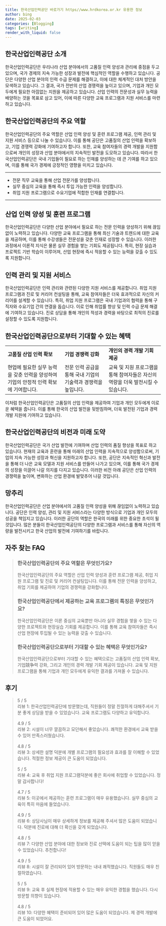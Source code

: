 ```yaml
---
title: 한국산업인력공단 바로가기 https//www.hrdkorea.or.kr 유용한 정보
author: bing
date: 2025-02-03
categories: [Blogging]
tags: [writing]
render_with_liquid: false
---
```



<h2 id='산업인력공단소개'>한국산업인력공단 소개</h2>

<p>한국산업인력공단은 우리나라 산업 분야에서의 고품질 인력 양성과 관리에 중점을 두고 있으며, 국가 경제의 지속 가능한 성장과 발전에 핵심적인 역할을 수행하고 있습니다. 공단은 다양한 산업 분야의 인력 수급 문제를 해결하고, 이에 대한 체계적인 대처 방안을 모색하고 있습니다. 그 결과, 국가 전반의 산업 경쟁력을 높이고 있으며, 기업과 개인 모두에게 필요한 아낌없는 지원을 제공하고 있습니다. 산업 인력의 전문성과 실무 능력을 배양하는 것을 목표로 삼고 있어, 이에 따른 다양한 교육 프로그램과 지원 서비스를 마련하고 있습니다.</p>

<h2 id='주요역할'>한국산업인력공단의 주요 역할</h2>

<p>한국산업인력공단의 주요 역할은 산업 인력 양성 및 훈련 프로그램 제공, 인력 관리 및 지원 서비스 등으로 나눌 수 있습니다. 이를 통해 공단은 고품질의 산업 인력을 확보하고, 기업 경쟁력 강화에 기여하고자 합니다. 또한, 교육 참여자들의 경력 개발을 지원함으로써 개인의 성장과 산업 분야에서의 지속적인 발전을 도모하고 있습니다. 따라서 한국산업인력공단은 국내 기업들이 필요로 하는 인재를 양성하는 데 큰 기여를 하고 있으며, 이를 통해 국가 경제에 긍정적인 영향을 미치고 있습니다.</p>

<hr />

<ul>
    <li>전문 직무 교육을 통해 산업 전문가를 양성합니다.</li>
    <li>실무 중심의 교육을 통해 즉시 투입 가능한 인력을 양성합니다.</li>
    <li>취업 지원 프로그램으로 수요기업에 적합한 인재를 연결합니다.</li>
</ul>

<hr />

<h2 id='교육프로그램'>산업 인력 양성 및 훈련 프로그램</h2>

<p>한국산업인력공단은 다양한 산업 분야에서 필요로 하는 전문 인력을 양성하기 위해 끊임없이 노력하고 있습니다. 다양한 교육 프로그램을 통해 최신 기술과 트렌드에 대한 교육을 제공하며, 이를 통해 수강생들은 전문성을 갖춘 인재로 성장할 수 있습니다. 이러한 과정에서 이론적 지식은 물론 실무 경험을 쌓는 기회도 제공됩니다. 특히, 현장 실습과 프로젝트 기반 학습이 이루어져, 산업 현장에 즉시 적응할 수 있는 능력을 갖출 수 있도록 지원합니다.</p>

<h2 id='인력지원서비스'>인력 관리 및 지원 서비스</h2>

<p>한국산업인력공단은 인력 관리와 관련된 다양한 지원 서비스를 제공합니다. 취업 지원 프로그램과 진로 및 커리어 컨설팅을 통해, 교육 참여자들은 더욱 효과적으로 자신의 커리어를 설계할 수 있습니다. 특히, 취업 지원 프로그램은 국내 기업과의 협력을 통해 구직자와 수요기업 간의 연결을 돕습니다. 이로 인해 취업률 향상 및 인력 수급 문제 해결에 기여하고 있습니다. 진로 상담을 통해 개인의 적성과 경력을 바탕으로 최적의 진로를 설정할 수 있도록 지원합니다.</p>

<h2 id='기대되는혜택'>한국산업인력공단으로부터 기대할 수 있는 혜택</h2>

<table>
    <tr>
        <td><b>고품질 산업 인력 확보</b></td>
        <td><b>기업 경쟁력 강화</b></td>
        <td><b>개인의 경력 개발 기회 제공</b></td>
    </tr>
    <tr>
        <td>현업에 필요한 실무 능력을 갖춘 인력을 양성하여 기업의 안정적 인력 확보에 기여합니다.</td>
        <td>전문 인력 공급을 통해 국내 기업의 기술력과 경쟁력을 높입니다.</td>
        <td>교육 및 지원 프로그램을 통해 참여자들은 자신의 역량을 더욱 발전시킬 수 있습니다.</td>
    </tr>
</table>

<p>이처럼 한국산업인력공단은 고품질의 산업 인력을 제공하여 기업과 개인 모두에게 이로운 혜택을 줍니다. 이를 통해 한국의 산업 발전을 뒷받침하며, 더욱 발전된 기업과 경력 개발 지원에 기여하고 있습니다.</p>

<h2 id='미래비전'>한국산업인력공단의 비전과 미래 도약</h2>

<p>한국산업인력공단은 국가 산업 발전에 기여하며 산업 인력의 품질 향상을 목표로 하고 있습니다. 현재의 교육과 훈련을 통해 미래의 산업 인력을 지속적으로 양성함으로써, 기업의 지속 가능한 성장과 혁신을 지원하고자 합니다. 또한, 공단은 지속적인 혁신과 발전을 통해 더 나은 교육 모델과 지원 서비스를 만들어 나가고 있으며, 이를 통해 국가 경제의 성장을 이끌어 나갈 의지를 다지고 있습니다. 이러한 비전 아래 공단은 산업 인력의 경쟁력을 높이며, 변화하는 산업 환경에 발맞추어 나갈 것입니다.</p>

<h2 id='마무리'>망추리</h2>

<p>한국산업인력공단은 산업 분야에서의 고품질 인력 양성을 위해 끊임없이 노력하고 있습니다. 공단은 인력 양성, 관리 및 지원 서비스라는 다양한 방식으로 기업과 개인 모두의 성공을 책임지고 있습니다. 이러한 공단의 역할은 한국의 미래를 위한 중요한 초석이 될 것입니다. 많은 분들이 한국산업인력공단의 다양한 프로그램과 서비스를 통해 자신의 역량을 발전시키고 한국 산업의 발전에 기여하기를 바랍니다.</p>


<h2 id='자주_찾는_FAQ'>자주 찾는 FAQ</h2>
<div itemscope="" itemtype="https://schema.org/FAQPage"> 
<blockquote> 
<div itemscope="" itemprop="mainEntity" itemtype="https://schema.org/Question"> 
<h3 itemprop="name">한국산업인력공단의 주요 역할은 무엇인가요?</h3> 
<div itemscope="" itemprop="acceptedAnswer" itemtype="https://schema.org/Answer"> 
<span itemprop="text"> 
<p>한국산업인력공단의 주요 역할은 산업 인력 양성과 훈련 프로그램 제공, 취업 지원 프로그램 및 진로 및 커리어 컨설팅입니다. 이를 통해 전문 인력을 양성하고, 취업 기회를 제공하여 기업의 경쟁력을 강화합니다.</p> 
</span> 
</div> 
</div> 

<div itemscope="" itemprop="mainEntity" itemtype="https://schema.org/Question"> 
<h3 itemprop="name">한국산업인력공단에서 제공하는 교육 프로그램의 특징은 무엇인가요?</h3> 
<div itemscope="" itemprop="acceptedAnswer" itemtype="https://schema.org/Answer"> 
<span itemprop="text"> 
<p>한국산업인력공단은 이론 중심의 교육뿐만 아니라 실무 경험을 쌓을 수 있는 다양한 프로젝트와 현장실습 기회를 제공합니다. 이를 통해 교육 참여자들은 즉시 산업 현장에 투입될 수 있는 능력을 갖출 수 있습니다.</p> 
</span> 
</div> 
</div> 

<div itemscope="" itemprop="mainEntity" itemtype="https://schema.org/Question"> 
<h3 itemprop="name">한국산업인력공단으로부터 기대할 수 있는 혜택은 무엇인가요?</h3> 
<div itemscope="" itemprop="acceptedAnswer" itemtype="https://schema.org/Answer"> 
<span itemprop="text"> 
<p>한국산업인력공단으로부터 기대할 수 있는 혜택으로는 고품질의 산업 인력 확보, 기업競争력 강화, 그리고 개인의 경력 개발 기회 제공이 있습니다. 교육 및 지원 프로그램을 통해 기업과 개인 모두에게 유익한 결과를 가져올 수 있습니다.</p> 
</span> 
</div> 
</div> 
</blockquote> 
</div>
<h2 id='후기'>후기</h2>
<div itemscope itemtype="https://schema.org/Product">
  <blockquote>
  <div itemprop="review" itemscope itemtype="https://schema.org/Review">
      <div itemprop="reviewRating" itemscope itemtype="https://schema.org/Rating"> <span itemprop="ratingValue">5</span> / <span itemprop="bestRating">5</span> </div>
      <span itemprop="reviewBody">리뷰 1: 한국산업인력공단에 방문했는데, 직원들이 정말 친절하게 대해주셔서 기분 좋게 상담을 받을 수 있었습니다. 교육 프로그램도 다양하고 유익합니다.</span>
  </div>
  <br>
  <div itemprop="review" itemscope itemtype="https://schema.org/Review">
      <div itemprop="reviewRating" itemscope itemtype="https://schema.org/Rating"> <span itemprop="ratingValue">4.9</span> / <span itemprop="bestRating">5</span> </div>
      <span itemprop="reviewBody">리뷰 2: 시설이 너무 깔끔하고 모던해서 좋았습니다. 쾌적한 환경에서 교육 받을 수 있어 만족스러웠습니다.</span>
  </div>
  <br>
  <div itemprop="review" itemscope itemtype="https://schema.org/Review">
      <div itemprop="reviewRating" itemscope itemtype="https://schema.org/Rating"> <span itemprop="ratingValue">4.8</span> / <span itemprop="bestRating">5</span> </div>
      <span itemprop="reviewBody">리뷰 3: 상세한 설명 덕분에 개별 프로그램의 필요성과 효과를 잘 이해할 수 있었습니다. 적절한 정보 제공이 큰 도움이 되었습니다.</span>
  </div>
  <br>
  <div itemprop="review" itemscope itemtype="https://schema.org/Review">
      <div itemprop="reviewRating" itemscope itemtype="https://schema.org/Rating"> <span itemprop="ratingValue">5</span> / <span itemprop="bestRating">5</span> </div>
      <span itemprop="reviewBody">리뷰 4: 교육 후 취업 지원 프로그램덕분에 좋은 회사에 취업할 수 있었습니다. 정말 감사합니다!</span>
  </div>
  <br>
  <div itemprop="review" itemscope itemtype="https://schema.org/Review">
      <div itemprop="reviewRating" itemscope itemtype="https://schema.org/Rating"> <span itemprop="ratingValue">4.7</span> / <span itemprop="bestRating">5</span> </div>
      <span itemprop="reviewBody">리뷰 5: 이곳에서 제공하는 훈련 프로그램이 매우 유용했습니다. 실무 중심의 교육이 특히 마음에 들었습니다.</span>
  </div>
  <br>
  <div itemprop="review" itemscope itemtype="https://schema.org/Review">
      <div itemprop="reviewRating" itemscope itemtype="https://schema.org/Rating"> <span itemprop="ratingValue">4.9</span> / <span itemprop="bestRating">5</span> </div>
      <span itemprop="reviewBody">리뷰 6: 상담사님이 매우 상세하게 정보를 제공해 주셔서 많은 도움이 되었습니다. 덕분에 진로에 대해 더 확신을 갖게 되었습니다.</span>
  </div>
  <br>
  <div itemprop="review" itemscope itemtype="https://schema.org/Review">
      <div itemprop="reviewRating" itemscope itemtype="https://schema.org/Rating"> <span itemprop="ratingValue">4.8</span> / <span itemprop="bestRating">5</span> </div>
      <span itemprop="reviewBody">리뷰 7: 다양한 산업 분야에 대한 정보와 진로 선택에 도움이 되는 팁을 많이 얻을 수 있었습니다. 추천합니다!</span>
  </div>
  <br>
  <div itemprop="review" itemscope itemtype="https://schema.org/Review">
      <div itemprop="reviewRating" itemscope itemtype="https://schema.org/Rating"> <span itemprop="ratingValue">4.9</span> / <span itemprop="bestRating">5</span> </div>
      <span itemprop="reviewBody">리뷰 8: 시설이 잘 관리되어 있어 방문하는 내내 쾌적했습니다. 직원들도 매우 친절하였습니다.</span>
  </div>
  <br>
  <div itemprop="review" itemscope itemtype="https://schema.org/Review">
      <div itemprop="reviewRating" itemscope itemtype="https://schema.org/Rating"> <span itemprop="ratingValue">5</span> / <span itemprop="bestRating">5</span> </div>
      <span itemprop="reviewBody">리뷰 9: 교육 후 실제 현장에 적용할 수 있는 매우 유익한 경험을 했습니다. 다시 방문할 의향이 있습니다.</span>
  </div>
  <br>
  <div itemprop="review" itemscope itemtype="https://schema.org/Review">
      <div itemprop="reviewRating" itemscope itemtype="https://schema.org/Rating"> <span itemprop="ratingValue">4.8</span> / <span itemprop="bestRating">5</span> </div>
      <span itemprop="reviewBody">리뷰 10: 다양한 혜택이 준비되어 있어 많은 도움이 되었습니다. 제 경력 개발에 큰 도움이 되었어요.</span>
  </div>
  </blockquote>
</div>
